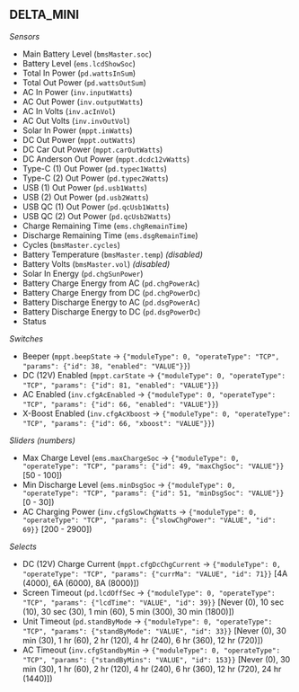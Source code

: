 ## DELTA_MINI

*Sensors*
- Main Battery Level (`bmsMaster.soc`)
- Battery Level (`ems.lcdShowSoc`)
- Total In Power (`pd.wattsInSum`)
- Total Out Power (`pd.wattsOutSum`)
- AC In Power (`inv.inputWatts`)
- AC Out Power (`inv.outputWatts`)
- AC In Volts (`inv.acInVol`)
- AC Out Volts (`inv.invOutVol`)
- Solar In Power (`mppt.inWatts`)
- DC Out Power (`mppt.outWatts`)
- DC Car Out Power (`mppt.carOutWatts`)
- DC Anderson Out Power (`mppt.dcdc12vWatts`)
- Type-C (1) Out Power (`pd.typec1Watts`)
- Type-C (2) Out Power (`pd.typec2Watts`)
- USB (1) Out Power (`pd.usb1Watts`)
- USB (2) Out Power (`pd.usb2Watts`)
- USB QC (1) Out Power (`pd.qcUsb1Watts`)
- USB QC (2) Out Power (`pd.qcUsb2Watts`)
- Charge Remaining Time (`ems.chgRemainTime`)
- Discharge Remaining Time (`ems.dsgRemainTime`)
- Cycles (`bmsMaster.cycles`)
- Battery Temperature (`bmsMaster.temp`)   _(disabled)_
- Battery Volts (`bmsMaster.vol`)   _(disabled)_
- Solar In Energy (`pd.chgSunPower`)
- Battery Charge Energy from AC (`pd.chgPowerAc`)
- Battery Charge Energy from DC (`pd.chgPowerDc`)
- Battery Discharge Energy to AC (`pd.dsgPowerAc`)
- Battery Discharge Energy to DC (`pd.dsgPowerDc`)
- Status

*Switches*
- Beeper (`mppt.beepState` -> `{"moduleType": 0, "operateType": "TCP", "params": {"id": 38, "enabled": "VALUE"}}`)
- DC (12V) Enabled (`mppt.carState` -> `{"moduleType": 0, "operateType": "TCP", "params": {"id": 81, "enabled": "VALUE"}}`)
- AC Enabled (`inv.cfgAcEnabled` -> `{"moduleType": 0, "operateType": "TCP", "params": {"id": 66, "enabled": "VALUE"}}`)
- X-Boost Enabled (`inv.cfgAcXboost` -> `{"moduleType": 0, "operateType": "TCP", "params": {"id": 66, "xboost": "VALUE"}}`)

*Sliders (numbers)*
- Max Charge Level (`ems.maxChargeSoc` -> `{"moduleType": 0, "operateType": "TCP", "params": {"id": 49, "maxChgSoc": "VALUE"}}` [50 - 100])
- Min Discharge Level (`ems.minDsgSoc` -> `{"moduleType": 0, "operateType": "TCP", "params": {"id": 51, "minDsgSoc": "VALUE"}}` [0 - 30])
- AC Charging Power (`inv.cfgSlowChgWatts` -> `{"moduleType": 0, "operateType": "TCP", "params": {"slowChgPower": "VALUE", "id": 69}}` [200 - 2900])

*Selects*
- DC (12V) Charge Current (`mppt.cfgDcChgCurrent` -> `{"moduleType": 0, "operateType": "TCP", "params": {"currMa": "VALUE", "id": 71}}` [4A (4000), 6A (6000), 8A (8000)])
- Screen Timeout (`pd.lcdOffSec` -> `{"moduleType": 0, "operateType": "TCP", "params": {"lcdTime": "VALUE", "id": 39}}` [Never (0), 10 sec (10), 30 sec (30), 1 min (60), 5 min (300), 30 min (1800)])
- Unit Timeout (`pd.standByMode` -> `{"moduleType": 0, "operateType": "TCP", "params": {"standByMode": "VALUE", "id": 33}}` [Never (0), 30 min (30), 1 hr (60), 2 hr (120), 4 hr (240), 6 hr (360), 12 hr (720)])
- AC Timeout (`inv.cfgStandbyMin` -> `{"moduleType": 0, "operateType": "TCP", "params": {"standByMins": "VALUE", "id": 153}}` [Never (0), 30 min (30), 1 hr (60), 2 hr (120), 4 hr (240), 6 hr (360), 12 hr (720), 24 hr (1440)])


